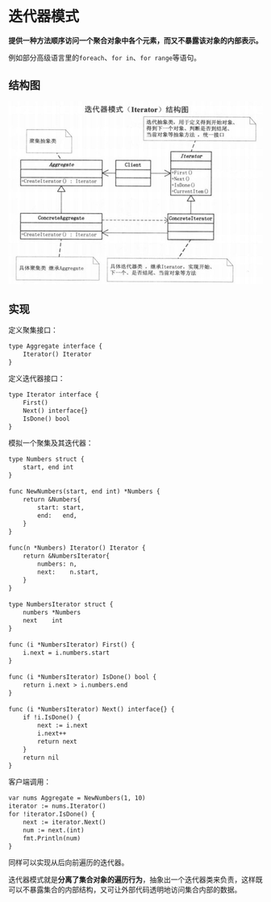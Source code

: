 # 迭代器模式

**提供一种方法顺序访问一个聚合对象中各个元素，而又不暴露该对象的内部表示。**

例如部分高级语言里的`foreach`、`for in`、`for range`等语句。



## 结构图

![1585489934959](die-dai-qi-mo-shi.assets/1585489934959.png)



## 实现

定义聚集接口：

```
type Aggregate interface {
	Iterator() Iterator
}
```

定义迭代器接口：

```
type Iterator interface {
	First()
	Next() interface{}
	IsDone() bool
}
```

模拟一个聚集及其迭代器：

```
type Numbers struct {
	start, end int
}

func NewNumbers(start, end int) *Numbers {
	return &Numbers{
		start: start,
		end:   end,
	}
}

func(n *Numbers) Iterator() Iterator {
	return &NumbersIterator{
		numbers: n,
		next:    n.start,
	}
}

type NumbersIterator struct {
	numbers *Numbers
	next    int
}

func (i *NumbersIterator) First() {
	i.next = i.numbers.start
}

func (i *NumbersIterator) IsDone() bool {
	return i.next > i.numbers.end
}

func (i *NumbersIterator) Next() interface{} {
	if !i.IsDone() {
		next := i.next
		i.next++
		return next
	}
	return nil
}
```

客户端调用：

```
var nums Aggregate = NewNumbers(1, 10)
iterator := nums.Iterator()
for !iterator.IsDone() {
	next := iterator.Next()
	num := next.(int)
	fmt.Println(num)
}
```

同样可以实现从后向前遍历的迭代器。



迭代器模式就是**分离了集合对象的遍历行为**，抽象出一个迭代器类来负责，这样既可以不暴露集合的内部结构，又可让外部代码透明地访问集合内部的数据。



